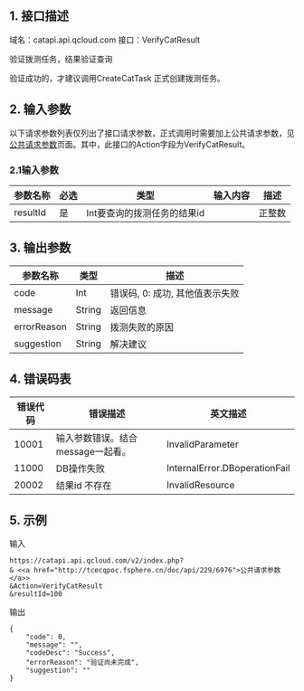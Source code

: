 ## 1. 接口描述

域名：catapi.api.qcloud.com
接口：VerifyCatResult



验证拨测任务，结果验证查询

验证成功的，才建议调用CreateCatTask 正式创建拨测任务。

## 2. 输入参数

以下请求参数列表仅列出了接口请求参数，正式调用时需要加上公共请求参数，见<a href="/doc/api/405/公共请求参数" title="公共请求参数">公共请求参数</a>页面。其中，此接口的Action字段为VerifyCatResult。

### 2.1输入参数

| 参数名称     | 必选   | 类型               | 输入内容 | 描述   |
| -------- | ---- | ---------------- | ---- | ---- |
| resultId | 是    | Int要查询的拨测任务的结果id |      | 正整数  |
#### 

## 3. 输出参数

| 参数名称        | 类型     | 描述                  |
| ----------- | ------ | ------------------- |
| code        | Int    | 错误码, 0: 成功, 其他值表示失败 |
| message     | String | 返回信息                |
| errorReason | String | 拨测失败的原因             |
| suggestion  | String | 解决建议                |


## 4. 错误码表

| 错误代码  | 错误描述                 | 英文描述                          |
| ----- | -------------------- | ----------------------------- |
| 10001 | 输入参数错误。结合message一起看。 | InvalidParameter              |
| 11000 | DB操作失败               | InternalError.DBoperationFail |
| 20002 | 结果id 不存在             | InvalidResource               |

## 5. 示例

输入

```
https://catapi.api.qcloud.com/v2/index.php?
& <<a href="http://tcecqpoc.fsphere.cn/doc/api/229/6976">公共请求参数</a>>
&Action=VerifyCatResult
&resultId=100
```

输出

```
{
    "code": 0,
    "message": "",
    "codeDesc": "Success",
    "errorReason": "验证尚未完成",
    "suggestion": ""
}
```